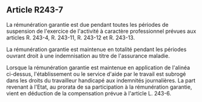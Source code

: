 ## Article R243-7

La rémunération garantie est due pendant toutes les périodes de suspension de l'exercice de l'activité à
caractère professionnel prévues aux articles R. 243-4, R. 243-11, R. 243-12 et R. 243-13.

La rémunération garantie est maintenue en totalité pendant les périodes ouvrant droit à une indemnisation au
titre de l'assurance maladie.

Lorsque la rémunération garantie est maintenue en application de l'alinéa ci-dessus, l'établissement ou le
service d'aide par le travail est subrogé dans les droits du travailleur handicapé aux indemnités journalières.
La part revenant à l'Etat, au prorata de sa participation à la rémunération garantie, vient en déduction de la
compensation prévue à l'article L. 243-6.


